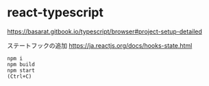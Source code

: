 # react-typescript


https://basarat.gitbook.io/typescript/browser#project-setup-detailed

ステートフックの追加
https://ja.reactjs.org/docs/hooks-state.html


```
npm i
npm build
npm start
(Ctrl+C)
```

